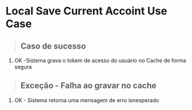 # Local Save Current Accoint Use Case

> ## Caso de sucesso
1. OK -Sistema grava o tokem de acesso do usuário no Cache de forma segura

> ## Exceção - Falha ao gravar no cache
1. OK - Sistema retorna uma mensagem de erro isnesperado